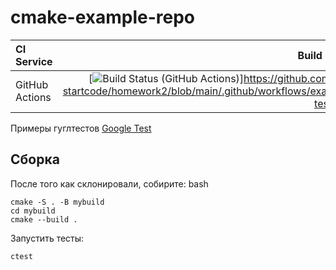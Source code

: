 # cmake-example-repo

| **CI Service** | Build Status |
|:---------------|-------------:|
| GitHub Actions | [![Build Status (GitHub Actions)](https://github.com/ilya-startcode/homework2/blob/main/.github/workflows/example-tests.yml)]https://github.com/ilya-startcode/homework2/blob/main/.github/workflows/example-tests.yml |

Примеры гуглтестов [Google Test](https://code.google.com/p/googletest)

## Сборка

После того как склонировали, собирите:
bash
```
cmake -S . -B mybuild
cd mybuild
cmake --build .
```

Запустить тесты:
```
ctest
```
